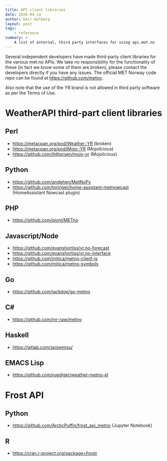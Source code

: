 ```yaml
---
title: API client libraries
date: 2020-04-14
author: Geir Aalberg
layout: post
tags:
    - reference
summary: >
    A list of external, third party interfaces for using api.met.no
---
```


Several independent developers have made third-party client libraries for
the various met.no APIs. We take no responsibility for the functionality
of these (in fact we know some of them are broken), please contact the
developers directly if you have any issues. The official MET Norway code
repo can be found at <https://github.com/metno>.

Also note that the use of the YR brand is not allowed in third party software
as per the Terms of Use.



# WeatherAPI third-part client libraries

## Perl

- <https://metacpan.org/pod/Weather::YR> (broken)
- <https://metacpan.org/pod/Mojo::YR> (Mojolicious)
- <https://github.com/jhthorsen/mojo-yr> (Mojolicious)

## Python

- <https://github.com/andehen/MetNoPy>
- <https://github.com/toringer/home-assistant-metnowcast> (HomeAssistant Nowcast plugin)

## PHP

- <https://github.com/pionl/METno>

## Javascript/Node

- <https://github.com/evanshortiss/yr.no-forecast>
- <https://github.com/evanshortiss/yr.no-interface>
- <https://github.com/mitica/metno-client-js>
- <https://github.com/mitica/metno-symbols>

## Go

- <https://github.com/jackdoe/go-metno>

## C#

- <https://github.com/mr-raw/metno>

## Haskell

- <https://gitlab.com/spisemisu/>

## EMACS Lisp

- <https://github.com/ruediger/weather-metno-el>

# Frost API

## Python

- <https://github.com/ArcticPuffin/frost_api_metno> (Jupyter Notebook)

## R

- <https://cran.r-project.org/package=frostr>

